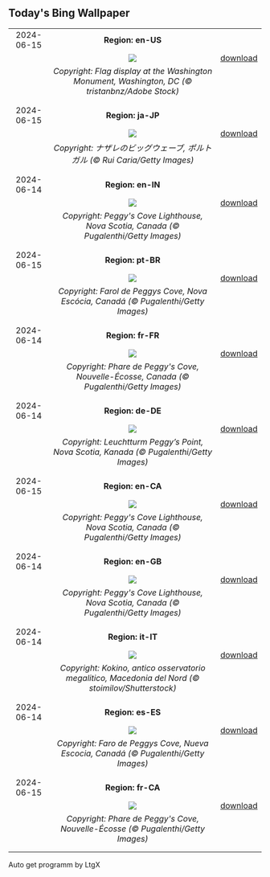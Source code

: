 ## Today's Bing Wallpaper
|      |      |      |
| :----: | :----: | :----: |
|2024-06-15|**Region: en-US**||
||![](https://www.bing.com/th?id=OHR.FlagsDC_EN-US9363778856_UHD.jpg&pid=hp&w=1152&h=648&rs=1&c=4)| [download](https://www.bing.com/th?id=OHR.FlagsDC_EN-US9363778856_UHD.jpg)|
||*Copyright: Flag display at the Washington Monument, Washington, DC  (© tristanbnz/Adobe Stock)*
||
|||
|2024-06-15|**Region: ja-JP**||
||![](https://www.bing.com/th?id=OHR.NazareWave_JA-JP0665828544_UHD.jpg&pid=hp&w=1152&h=648&rs=1&c=4)| [download](https://www.bing.com/th?id=OHR.NazareWave_JA-JP0665828544_UHD.jpg)|
||*Copyright: ナザレのビッグウェーブ, ポルトガル (© Rui Caria/Getty Images)*
||
|||
|2024-06-14|**Region: en-IN**||
||![](https://www.bing.com/th?id=OHR.PeggysCove_EN-IN3870968283_UHD.jpg&pid=hp&w=1152&h=648&rs=1&c=4)| [download](https://www.bing.com/th?id=OHR.PeggysCove_EN-IN3870968283_UHD.jpg)|
||*Copyright: Peggy's Cove Lighthouse, Nova Scotia, Canada (© Pugalenthi/Getty Images)*
||
|||
|2024-06-15|**Region: pt-BR**||
||![](https://www.bing.com/th?id=OHR.PeggysCove_PT-BR1473312250_UHD.jpg&pid=hp&w=1152&h=648&rs=1&c=4)| [download](https://www.bing.com/th?id=OHR.PeggysCove_PT-BR1473312250_UHD.jpg)|
||*Copyright: Farol de Peggys Cove, Nova Escócia, Canadá (© Pugalenthi/Getty Images)*
||
|||
|2024-06-14|**Region: fr-FR**||
||![](https://www.bing.com/th?id=OHR.PeggysCove_FR-FR2777171937_UHD.jpg&pid=hp&w=1152&h=648&rs=1&c=4)| [download](https://www.bing.com/th?id=OHR.PeggysCove_FR-FR2777171937_UHD.jpg)|
||*Copyright: Phare de Peggy's Cove, Nouvelle-Écosse, Canada (© Pugalenthi/Getty Images)*
||
|||
|2024-06-14|**Region: de-DE**||
||![](https://www.bing.com/th?id=OHR.PeggysCove_DE-DE6175899520_UHD.jpg&pid=hp&w=1152&h=648&rs=1&c=4)| [download](https://www.bing.com/th?id=OHR.PeggysCove_DE-DE6175899520_UHD.jpg)|
||*Copyright: Leuchtturm Peggy’s Point, Nova Scotia, Kanada (© Pugalenthi/Getty Images)*
||
|||
|2024-06-15|**Region: en-CA**||
||![](https://www.bing.com/th?id=OHR.PeggysCove_EN-CA5369786988_UHD.jpg&pid=hp&w=1152&h=648&rs=1&c=4)| [download](https://www.bing.com/th?id=OHR.PeggysCove_EN-CA5369786988_UHD.jpg)|
||*Copyright: Peggy's Cove Lighthouse, Nova Scotia, Canada (© Pugalenthi/Getty Images)*
||
|||
|2024-06-14|**Region: en-GB**||
||![](https://www.bing.com/th?id=OHR.PeggysCove_EN-GB2774875684_UHD.jpg&pid=hp&w=1152&h=648&rs=1&c=4)| [download](https://www.bing.com/th?id=OHR.PeggysCove_EN-GB2774875684_UHD.jpg)|
||*Copyright: Peggy's Cove Lighthouse, Nova Scotia, Canada (© Pugalenthi/Getty Images)*
||
|||
|2024-06-14|**Region: it-IT**||
||![](https://www.bing.com/th?id=OHR.KokinoMacedonia_IT-IT5698531580_UHD.jpg&pid=hp&w=1152&h=648&rs=1&c=4)| [download](https://www.bing.com/th?id=OHR.KokinoMacedonia_IT-IT5698531580_UHD.jpg)|
||*Copyright: Kokino, antico osservatorio megalitico, Macedonia del Nord (© stoimilov/Shutterstock)*
||
|||
|2024-06-14|**Region: es-ES**||
||![](https://www.bing.com/th?id=OHR.PeggysCove_ES-ES2898736491_UHD.jpg&pid=hp&w=1152&h=648&rs=1&c=4)| [download](https://www.bing.com/th?id=OHR.PeggysCove_ES-ES2898736491_UHD.jpg)|
||*Copyright: Faro de Peggys Cove, Nueva Escocia, Canadá (© Pugalenthi/Getty Images)*
||
|||
|2024-06-15|**Region: fr-CA**||
||![](https://www.bing.com/th?id=OHR.PeggysCove_FR-CA8227992158_UHD.jpg&pid=hp&w=1152&h=648&rs=1&c=4)| [download](https://www.bing.com/th?id=OHR.PeggysCove_FR-CA8227992158_UHD.jpg)|
||*Copyright: Phare de Peggy's Cove, Nouvelle-Écosse (© Pugalenthi/Getty Images)*
||
|||

Auto get programm by LtgX
